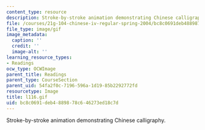 ```yaml
---
content_type: resource
description: Stroke-by-stroke animation demonstrating Chinese calligraphy.
file: /courses/21g-104-chinese-iv-regular-spring-2004/bc8c0691deb4889878c646273ed18c7d_l116.gif
file_type: image/gif
image_metadata:
  caption: ''
  credit: ''
  image-alt: ''
learning_resource_types:
- Readings
ocw_type: OCWImage
parent_title: Readings
parent_type: CourseSection
parent_uid: 54fa2f0c-7196-596a-1d19-85b2292772fd
resourcetype: Image
title: l116.gif
uid: bc8c0691-deb4-8898-78c6-46273ed18c7d
---
```

Stroke-by-stroke animation demonstrating Chinese calligraphy.


